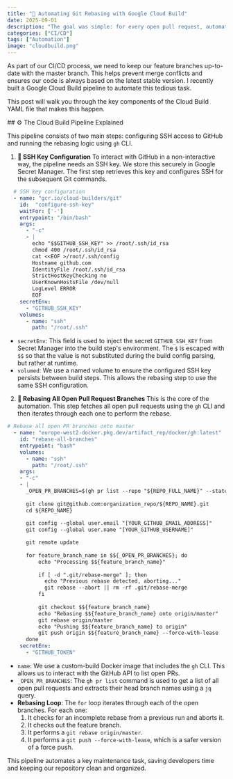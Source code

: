 ```yaml
---
title: "🚀 Automating Git Rebasing with Google Cloud Build"
date: 2025-09-01
description: "The goal was simple: for every open pull request, automatically rebase its feature branch onto `master` and force-push the result. "
categories: ["CI/CD"]
tags: ["Automation"]
image: "cloudbuild.png"
---
```


As part of our CI/CD process, we need to keep our feature branches up-to-date with the master branch. This helps prevent merge conflicts and ensures our code is always based on the latest stable version. I recently built a Google Cloud Build pipeline to automate this tedious task.

This post will walk you through the key components of the Cloud Build YAML file that makes this happen.

## ⚙️ The Cloud Build Pipeline Explained

This pipeline consists of two main steps: configuring SSH access to GitHub and running the rebasing logic using `gh` CLI.

1. **🔐 SSH Key Configuration**
   To interact with GitHub in a non-interactive way, the pipeline needs an SSH key. We store this securely in Google Secret Manager. The first step retrieves this key and configures SSH for the subsequent Git commands.

```yaml
  # SSH key configuration
  - name: "gcr.io/cloud-builders/git"
    id:  "configure-ssh-key"
    waitFor: ['-']
    entrypoint: "/bin/bash"
    args:
      - "-c"
      - |
        echo "$$GITHUB_SSH_KEY" >> /root/.ssh/id_rsa
        chmod 400 /root/.ssh/id_rsa
        cat <<EOF >/root/.ssh/config
        Hostname github.com
        IdentityFile /root/.ssh/id_rsa
        StrictHostKeyChecking no
        UserKnownHostsFile /dev/null
        LogLevel ERROR
        EOF
    secretEnv:
      - "GITHUB_SSH_KEY"
    volumes:
      - name: "ssh"
        path: "/root/.ssh"
```

- `secretEnv`: This field is used to inject the secret `GITHUB_SSH_KEY` from Secret Manager into the build step's environment. The `$` is escaped with `$$` so that the value is not substituted during the build config parsing, but rather at runtime.
- `volumed`: We use a named volume to ensure the configured SSH key persists between build steps. This allows the rebasing step to use the same SSH configuration. 

2. **🔄 Rebasing All Open Pull Request Branches**
   This is the core of the automation. This step fetches all open pull requests using the `gh` CLI and then iterates through each one to perform the rebase.

```yaml
# Rebase all open PR branches onto master
  - name: "europe-west2-docker.pkg.dev/artifact_rep/docker/gh:latest"
    id: "rebase-all-branches"
    entrypoint: "bash"
    volumes:
      - name: "ssh"
        path: "/root/.ssh"
    args:
    - "-c"
    - |
      _OPEN_PR_BRANCHES=$(gh pr list --repo "${REPO_FULL_NAME}" --state open --json headRefName -q '.[].headRefName')
      
      git clone git@github.com:organization_repo/${REPO_NAME}.git
      cd ${REPO_NAME}
      
      git config --global user.email "[YOUR_GITHUB_EMAIL_ADDRESS]"
      git config --global user.name "[YOUR_GITHUB_USERNAME]"

      git remote update
      
      for feature_branch_name in $${_OPEN_PR_BRANCHES}; do
          echo "Processing $${feature_branch_name}"
          
          if [ -d ".git/rebase-merge" ]; then
            echo "Previous rebase detected, aborting..."
            git rebase --abort || rm -rf .git/rebase-merge
          fi
          
          git checkout $${feature_branch_name} 
          echo "Rebasing $${feature_branch_name} onto origin/master"
          git rebase origin/master
          echo "Pushing $${feature_branch_name} to origin"
          git push origin $${feature_branch_name} --force-with-lease
      done
    secretEnv:
      - "GITHUB_TOKEN"
```

- `name`: We use a custom-build Docker image that includes the `gh` CLI. This allows us to interact with the GitHub API to list open PRs.
- `_OPEN_PR_BRANCHES`: The `gh pr list` command is used to get a list of all open pull requests and extracts their head branch names using a `jq` query.
- **Rebasing Loop**: The `for` loop iterates through each of the open branches. For each one:
  1. It checks for an incomplete rebase from a previous run and aborts it.
  2. It checks out the feature branch.
  3. It performs a `git rebase origin/master`.
  4. It performs a `git push --force-with-lease`, which is a safer version of a force push.

This pipeline automates a key maintenance task, saving developers time and keeping our repository clean and organized.